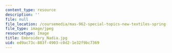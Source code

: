 ```yaml
---
content_type: resource
description: ''
file: null
file_location: /coursemedia/mas-962-special-topics-new-textiles-spring-2010/ed9ac73c883f4903c0d21e32f9bc7369_Embroidery_Nadia.jpg
file_type: image/jpeg
resourcetype: Image
title: Embroidery_Nadia.jpg
uid: ed9ac73c-883f-4903-c0d2-1e32f9bc7369
---
```

